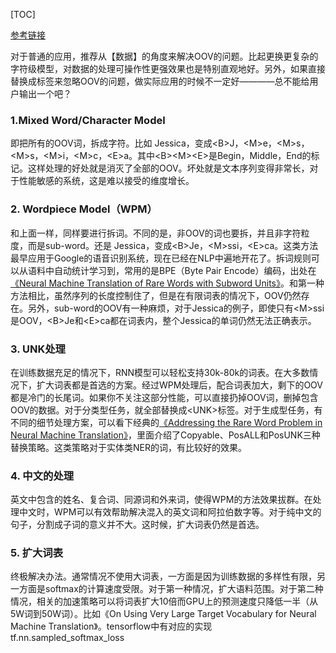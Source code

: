 [TOC]

<a href='https://www.zhihu.com/question/55172758/answer/579240329' target='_blank'>参考链接</a>

对于普通的应用，推荐从【数据】的角度来解决OOV的问题。比起更换更复杂的字符级模型，对数据的处理可操作性更强效果也是特别直观地好。另外，如果直接替换成<UNK>标签来忽略OOV的问题，做实际应用的时候不一定好————总不能给用户输出一个<UNK>吧？



### 1.Mixed Word/Character Model

即把所有的OOV词，拆成字符。比如 Jessica，变成\<B>J，\<M>e，\<M>s，\<M>s，\<M>i，\<M>c，\<E>a。其中\<B>\<M>\<E>是Begin，Middle，End的标记。这样处理的好处就是消灭了全部的OOV。坏处就是文本序列变得非常长，对于性能敏感的系统，这是难以接受的维度增长。

### 2. Wordpiece Model（WPM）

和上面一样，同样要进行拆词。不同的是，非OOV的词也要拆，并且非字符粒度，而是sub-word。还是 Jessica，变成\<B>Je，\<M>ssi，\<E>ca。这类方法最早应用于Google的语音识别系统，现在已经在NLP中遍地开花了。拆词规则可以从语料中自动统计学习到，常用的是BPE（Byte Pair Encode）编码，出处在<a href='https://arxiv.org/abs/1508.07909' target='_blank'>《Neural Machine Translation of Rare Words with Subword Units》</a>。和第一种方法相比，虽然序列的长度控制住了，但是在有限词表的情况下，OOV仍然存在。另外，sub-word的OOV有一种麻烦，对于Jessica的例子，即使只有\<M>ssi是OOV，\<B>Je和\<E>ca都在词表内，整个Jessica的单词仍然无法正确表示。

### 3. UNK处理

在训练数据充足的情况下，RNN模型可以轻松支持30k-80k的词表。在大多数情况下，扩大词表都是首选的方案。经过WPM处理后，配合词表加大，剩下的OOV都是冷门的长尾词。如果你不关注这部分性能，可以直接扔掉OOV词，删掉包含OOV的数据。对于分类型任务，就全部替换成\<UNK>标签。对于生成型任务，有不同的细节处理方案，可以看下经典的<a href='https://arxiv.org/abs/1410.8206' target='_blank'>《Addressing the Rare Word Problem in Neural Machine Translation》</a>，里面介绍了Copyable、PosALL和PosUNK三种替换策略。这类策略对于实体类NER的词，有比较好的效果。

### 4. 中文的处理

英文中包含的姓名、复合词、同源词和外来词，使得WPM的方法效果拔群。在处理中文时，WPM可以有效帮助解决混入的英文词和阿拉伯数字等。对于纯中文的句子，分割成子词的意义并不大。这时候，扩大词表仍然是首选。


### 5. 扩大词表

终极解决办法。通常情况不使用大词表，一方面是因为训练数据的多样性有限，另一方面是softmax的计算速度受限。对于第一种情况，扩大语料范围。对于第二种情况，相关的加速策略可以将词表扩大10倍而GPU上的预测速度只降低一半（从5W词到50W词）。比如《On Using Very Large Target Vocabulary for Neural Machine Translation》。tensorflow中有对应的实现 tf.nn.sampled_softmax_loss
